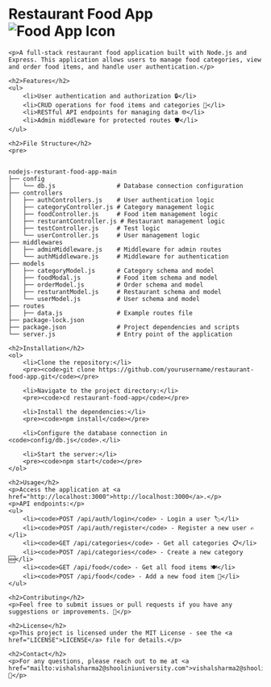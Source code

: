 <!DOCTYPE html>
<html lang="en">
<head>
    <meta charset="UTF-8">
    <meta name="viewport" content="width=device-width, initial-scale=1.0">
    <title>Restaurant Food App</title>
</head>
<body>
    <h1>Restaurant Food App <img src="https://via.placeholder.com/30x30?text=🍽️" alt="Food App Icon"></h1>

    <p>A full-stack restaurant food application built with Node.js and Express. This application allows users to manage food categories, view and order food items, and handle user authentication.</p>

    <h2>Features</h2>
    <ul>
        <li>User authentication and authorization 🔒</li>
        <li>CRUD operations for food items and categories 🍲</li>
        <li>RESTful API endpoints for managing data 🌐</li>
        <li>Admin middleware for protected routes 🛡️</li>
    </ul>

    <h2>File Structure</h2>
    <pre>
<code>
nodejs-resturant-food-app-main
├── config
│   └── db.js                 # Database connection configuration
├── controllers
│   ├── authControllers.js    # User authentication logic
│   ├── categoryController.js # Category management logic
│   ├── foodController.js     # Food item management logic
│   ├── resturantController.js # Restaurant management logic
│   ├── testController.js     # Test logic
│   └── userController.js     # User management logic
├── middlewares
│   ├── adminMiddleware.js    # Middleware for admin routes
│   └── authMiddleware.js     # Middleware for authentication
├── models
│   ├── categoryModel.js      # Category schema and model
│   ├── foodModal.js          # Food item schema and model
│   ├── orderModel.js         # Order schema and model
│   ├── resturantModel.js     # Restaurant schema and model
│   └── userModel.js          # User schema and model
├── routes
│   ├── data.js               # Example routes file
├── package-lock.json
├── package.json              # Project dependencies and scripts
└── server.js                 # Entry point of the application
</code>
    </pre>

    <h2>Installation</h2>
    <ol>
        <li>Clone the repository:</li>
        <pre><code>git clone https://github.com/yourusername/restaurant-food-app.git</code></pre>

        <li>Navigate to the project directory:</li>
        <pre><code>cd restaurant-food-app</code></pre>

        <li>Install the dependencies:</li>
        <pre><code>npm install</code></pre>

        <li>Configure the database connection in <code>config/db.js</code>.</li>

        <li>Start the server:</li>
        <pre><code>npm start</code></pre>
    </ol>

    <h2>Usage</h2>
    <p>Access the application at <a href="http://localhost:3000">http://localhost:3000</a>.</p>
    <p>API endpoints:</p>
    <ul>
        <li><code>POST /api/auth/login</code> - Login a user 🏷️</li>
        <li><code>POST /api/auth/register</code> - Register a new user ✍️</li>
        <li><code>GET /api/categories</code> - Get all categories 📋</li>
        <li><code>POST /api/categories</code> - Create a new category 🆕</li>
        <li><code>GET /api/food</code> - Get all food items 🍽️</li>
        <li><code>POST /api/food</code> - Add a new food item 🍲</li>
    </ul>

    <h2>Contributing</h2>
    <p>Feel free to submit issues or pull requests if you have any suggestions or improvements. 🤝</p>

    <h2>License</h2>
    <p>This project is licensed under the MIT License - see the <a href="LICENSE">LICENSE</a> file for details.</p>

    <h2>Contact</h2>
    <p>For any questions, please reach out to me at <a href="mailto:vishalsharma2@shooliniuniversity.com">vishalsharma2@shooliniuniversity.com</a> 📧</p>
</body>
</html>
